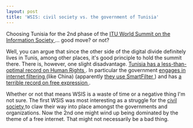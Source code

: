 ```yaml
---
layout: post
title: 'WSIS: civil society vs. the government of Tunisia'
---
```



Choosing Tunisia for the 2nd phase of the <a href="http://www.itu.int/wsis/">ITU World Summit on the Information Society </a>... good move? or not? 

Well, you can argue that since the other side of the digital divide definitely lives in Tunis, among other places, it's good principle to hold the summit there. There is, however, one slight disadvantage. <a href="http://www.crisinfo.org/content/view/full/854">Tunisia has a less-than-optimal record on Human Rights </a>. In particular the government <a href="http://www.eohr.org/report/2005/re1.htm">engages in internet filtering </a>(like China) (apparently <a href="http://ice.citizenlab.org/?m=20050303">they use SmartFilter </a>) and has <a href="http://www.rsf.org/article.php3?id_article=10768">a terrible record on free expression </a>. 

Whether or not that means WSIS is a waste of time or a negative thing I'm not sure. The first WSIS was most interesting as a struggle for the <a href="http://en.wikipedia.org/wiki/Civil_society">civil society </a>to claw their way into place amongst the governments and organizations. Now the 2nd one might wind up being dominated by the theme of a free internet. That might not necessarily be a bad thing.
